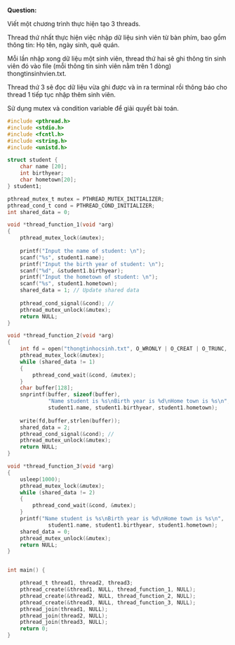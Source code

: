 **Question:**

Viết một chương trình thực hiện tạo 3 threads. 

Thread thứ nhất thực hiện việc nhập dữ liệu sinh viên từ bàn phím, bao gồm thông tin: Họ tên, ngày sinh, quê quán.

 Mỗi lần nhập xong dữ liệu một sinh viên, thread thứ hai sẽ ghi thông tin sinh viên đó vào file (mỗi thông tin sinh viên nằm trên 1 dòng) thongtinsinhvien.txt. 
 
Thread thứ 3 sẽ đọc dữ liệu vừa ghi được và in ra terminal rồi thông báo cho thread 1 tiếp tục nhập thêm sinh viên.

Sử dụng mutex và condition variable để giải quyết bài toán.

```c
#include <pthread.h>
#include <stdio.h>
#include <fcntl.h>
#include <string.h>
#include <unistd.h> 

struct student {
    char name [20];
    int birthyear;
    char hometown[20];
} student1;

pthread_mutex_t mutex = PTHREAD_MUTEX_INITIALIZER;
pthread_cond_t cond = PTHREAD_COND_INITIALIZER;
int shared_data = 0;

void *thread_function_1(void *arg) 
{   
    pthread_mutex_lock(&mutex);
    
    printf("Input the name of student: \n");
    scanf("%s", student1.name);
    printf("Input the birth year of student: \n");
    scanf("%d", &student1.birthyear);
    printf("Input the hometown of student: \n");
    scanf("%s", student1.hometown);
    shared_data = 1; // Update shared data
    
    pthread_cond_signal(&cond); // 
    pthread_mutex_unlock(&mutex);
    return NULL;
}

void *thread_function_2(void *arg) 
{
    int fd = open("thongtinhocsinh.txt", O_WRONLY | O_CREAT | O_TRUNC, 0644);
    pthread_mutex_lock(&mutex);
    while (shared_data != 1)
    {
        pthread_cond_wait(&cond, &mutex);
    }
    char buffer[128];
    snprintf(buffer, sizeof(buffer),
             "Name student is %s\nBirth year is %d\nHome town is %s\n",
             student1.name, student1.birthyear, student1.hometown);
    
    write(fd,buffer,strlen(buffer));
    shared_data = 2;
    pthread_cond_signal(&cond); // 
    pthread_mutex_unlock(&mutex);
    return NULL;
}

void *thread_function_3(void *arg) 
{
    usleep(1000); 
    pthread_mutex_lock(&mutex);
    while (shared_data != 2)
    {
        pthread_cond_wait(&cond, &mutex);
    }
    printf("Name student is %s\nBirth year is %d\nHome town is %s\n",
             student1.name, student1.birthyear, student1.hometown);
    shared_data = 0;
    pthread_mutex_unlock(&mutex);
    return NULL;
}


int main() {

    pthread_t thread1, thread2, thread3;
    pthread_create(&thread1, NULL, thread_function_1, NULL);
    pthread_create(&thread2, NULL, thread_function_2, NULL);
    pthread_create(&thread3, NULL, thread_function_3, NULL);
    pthread_join(thread1, NULL);
    pthread_join(thread2, NULL);
    pthread_join(thread3, NULL);
    return 0;
}
```

